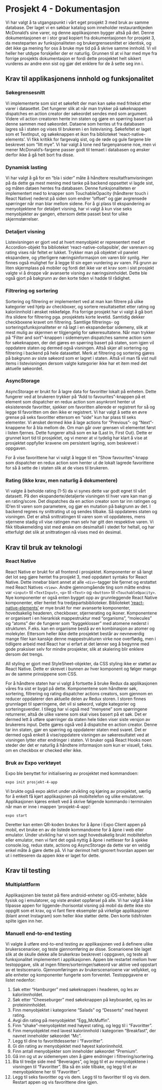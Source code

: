 # Prosjekt 4 - Dokumentasjon
Vi har valgt å ta utgangspunkt i vårt eget prosjekt 3 med bruk av samme database. Der laget vi en søkbar katalog som inneholder restaurantkjeden McDonald’s sine varer, og denne applikasjonen bygger altså på det. Denne dokumentasjonen er i stor grad kopiert fra dokumentasjonen for prosjekt 3, da mesteparten av funksjonaliteten og brukergrensesnittet er identisk, og det ikke ga mening for oss å bruke mye tid på å skrive samme innhold. Vi vil heller her utdype forskjeller der er naturlig. Grunnen til at vi har med mye fra forrige prosjekts dokumentasjon er fordi dette prosjektet helt sikkert vurderes av andre enn sist og gjør det enklere for de å sette seg inn i.

## Krav til applikasjonens innhold og funksjonalitet

### Søkegrensesnitt
Vi implementerte som sist et søkefelt der man kan søke med fritekst etter varer i datasettet. Det fungerer slik at når man trykker på søkeknappen dispatches en action creator der søkeordet sendes med som argument. Videre vil action creatoren hente inn staten og gjøre en spørring basert på denne sammen med søkeordet. Dataene som hentes ut fra databasen lagres så i staten og vises til brukeren i en listevisning. Søkefeltet er laget som et TextInput, og søkeknappen et ikon fra biblioteket ‘react-native-elements’. Vi fikk kritikk for fargevalg sist, og de røde og gule fargene ble beskrevet som “litt mye”. Vi har valgt å tone ned fargenyansene noe, men vi mener McDonald’s-fargene passer godt til temaet i databasen og ønsker derfor ikke å gå helt bort fra disse.

### Dynamisk lasting
Vi har valgt å gå for en “bla i sider” måte å håndtere resultatframvisningen på da dette ga mest mening med tanke på backend oppsettet vi lagde sist, og måten dataen hentes fra databasen. Denne funksjonaliteten er implementert med to knapper som TouchableOpacity (håndterer touch i React Native) nederst på siden som endrer “offset” og gjør avgrensede spørringer når man blar mellom sidene. For å gi plass til ekspandering av menyobjektene for detaljert visning, har vi valgt å kun vise seks menyobjekter av gangen, ettersom dette passet best for ulike skjermstørrelser.

### Detaljert visning
Listevisningen er gjort ved at hvert menyobjekt er representert med et Accordion-objekt fra biblioteket ‘react-native-collapsible’, der varenavn og rating vises når feltet er lukket. Trykker man på objektet vil panelet ekspandere, og ytterligere næringsinformasjon om varen blir synlig. Her finnes også mulighet for å legge til sin egen vurdering av varen. På grunn av liten skjermplass på mobiler og fordi det ikke var et krav som i sist prosjekt valgte vi å droppe vår avanserte visning av næringsinnholdet. Dette ble også gjort på bakgrunn av den korte tiden vi hadde til rådighet.

### Filtrering og sortering
Sortering og filtrering er implementert ved at man kan filtrere på ulike kategorier ved hjelp av checkboxer, og sortere resultatsettet etter rating og kaloriinnhold i ønsket rekkefølge. Fra forrige prosjekt har vi valgt å gå bort ifra slidere for filtrering pga. prosjektets korte levetid. Samtidig dekker checkboxene kravet om filtrering. Samtlige filtrerings- og sorteringsfunksjonaliteter er nå lagt i en ekspanderbar sidemeny, slik at mest mulig av skjermen er tilgjengelig for søkeresultatene. Når man trykker på “Filter and sort”-knappen i sidemenyen dispatches samme action som for søkeknappen, der det gjøres en spørring basert på staten, som igjen vil oppdatere staten og dermed også visningen. Altså skjer all sortering og filtrering i backend på hele datasettet. Merk at filtrering og sortering gjøres på bakgrunn av siste søkeord som er lagret i staten. Altså vil man få vist null items i listevisningen dersom valgte kategorier ikke har et item med det aktuelle søkeordet.

### AsyncStorage
AsyncStorage er brukt for å lagre data for favoritter lokalt på enheten. Dette fungerer ved at brukeren trykker på “Add to favourites”-knappen på et element som dispatcher en redux action som asynkront henter ut eksisterende favoritter, sjekker om favoritten allerede er registrert for så og legge til favoritten om den ikke er registrert. Vi har valgt å sette en øvre grense på seks favoritter ettersom en “side” kun har plass til seks elementer. Vi ønsket dermed ikke å lage actions for “Previous”- og “Next”-knappene for å bla mellom de. Om man går over grensen vil elementet først i listen fjernes. Dette fungerer altså som en kø (Last In, First Out). Dette er grunnet kort tid til prosjektet, og vi mener at vi tydelig har klart å vise at prosjektet oppfyller kravene om persistent lagring, som beskrevet i oppgaven. 

For å vise favorittene har vi valgt å legge til en “Show favourites”-knapp  som dispatcher en redux action som henter ut de lokalt lagrede favorittene for så å sette de i staten slik at de vises til brukeren. 

### Rating (ikke krav, men naturlig å dokumentere)
Vi valgte å beholde rating (1-5) da vi synes dette var godt egnet til vårt datasett. På den ekspanderte/detaljerte visningen til hver vare kan man gi en rating/score. Det dispatches da en action creator som tar inn ratingen og ID’en til varen som parametere, og gjør en mutation på bakgrunn av det. I backend regnes ny snittrating ut og sendes tilbake. Så oppdateres staten og visningen. Det er altså snittratingen til varen som vil oppdateres, mens stjernene stadig vil vise ratingen man selv har gitt den respektive varen. Vi fikk tilbakemelding sist med ønske om desimaltall i stedet for heltall, og har etterfulgt det slik at snittratingen nå vises med én desimal.

## Krav til bruk av teknologi

### React Native
React Native er brukt for all frontend i prosjektet. Komponenter er så langt det lot seg gjøre hentet fra prosjekt 3, med oppdatert syntaks for React Native. Dette innebar blant annet at alle `<div>`-tagger ble fjernet og erstattet med React Natives `<View>`. Andre gjennomgående ting som måtte endres var `<input>` til `<TextInput>`, `<p>` til `<Text>` og `<button>` til `<TouchableOpacity>`. Nye komponenter er også enten bygget opp av grunnleggende React Native komponenter, eller hentet fra tredjepartsbiblioteker. Biblioteket [‘react-native-elements’](https://react-native-elements.github.io/react-native-elements/) er mye brukt for mer avanserte komponenter, hovedsakelig headeren, checkboxer, stjernerating og ikoner. Komponentene er organisert i en hierarkisk mappestruktur med “organisms”, “molecules” og “atoms” der de fungerer som “byggeklosser” med atomene nederst i strukturen. F.eks. kan en organisme bestå av en kombinasjon av atomer og molekyler. Ettersom heller ikke dette prosjektet består av nevneverdig mange filer kan kanskje denne mappestrukturen virke noe overflødig, men i tidligere arbeid med React har vi erfart at det lønner seg å begynne med gode praksiser selv for mindre prosjekter, slik at skalering blir enklere dersom det trengs. 

All styling er gjort med StyleSheet-objekter, da CSS styling ikke er støttet av React Native. Dette er skrevet i bunnen av hver komponent og følger mange av de samme prinsippene som CSS.

For å håndtere staten har vi valgt å fortsette å bruke Redux da applikasjonen våres fra sist er bygd på dette. Komponentene som håndterer søk, sortering, filtrering og rating dispatcher actions creators, som gjennom en reducer oppdaterer den aktuelle delen av Redux storen. I storen finnes grunnlaget til spørringene, det vil si søkeord, valgte kategorier og sorteringsverdier. I tillegg har vi også med “menyene” som spørringene returnerer, altså de ulike varene som skal vises basert på et søk. Det er dermed lett å utføre spørringer da staten hele tiden viser siste versjon av brukerens input. Dette gjøres også ved å dispatche en action creator. Denne tar inn staten, gjør en spørring og oppdaterer staten med svaret. Det er dermed også enkelt å vise/oppdatere visningen av søkeresultatet ved at visningen lytter etter endringer i staten. Vi bruker også React Hooks noen steder der det er naturlig å håndtere informasjon som kun er visuell, f.eks. om en checkbox er checked eller ikke.

### Bruk av Expo verktøyet
Expo ble benyttet for initialisering av prosjektet med kommandoen: 
```console
expo init prosjekt-4-app
```

Vi brukte også expo aktivt under utvikling og kjøring av prosjektet, særlig for å enkelt få kjørt applikasjonen på mobiltelefon og ulike emulatorer. Applikasjonen kjøres enkelt ved å skrive følgende kommando i terminalen når man er inne i mappen ‘prosjekt-4-app’:
```console
expo start
```

Deretter kan enten QR-koden brukes for å åpne i Expo Client appen på mobil, evt bruke en av de listede kommandoene for å åpne i web eller emulator. Under utvikling har vi som sagt hovedsakelig brukt mobiltelefon eller emulator, men vi fant det også nyttig å åpne i nettleser for å sjekke console.log, redux state, actions og AsyncStorage da dette var en veldig enkel måte å gjøre dette på. Vi har derimot helt ignorert hvordan appen ser ut i nettleseren da appen ikke er laget for dette.

## Krav til testing

### Multiplattform
Applikasjonen ble testet på flere android-enheter og iOS-enheter, både fysisk og i emulatorer, og viste ønsket oppførsel på alle. Vi har valgt å ikke tilpasse appen for liggende-/horisontal visning på mobil da dette ikke sto oppgitt som et krav, og vi fant flere eksempler på virkelige applikasjoner (blant annet Instagram) som heller ikke støtter dette. Den korte tidsfristen spilte igjen inn her.

### Manuell end-to-end testing
Vi valgte å utføre end-to-end testing av applikasjonen ved å definere ulike brukerscenarioer, og teste gjennomføring av disse. Scenarioene ble laget slik at de skulle dekke alle brukerkrav beskrevet i oppgaven, og teste all funksjonalitet implementert i applikasjonen. Appen ble restartet mellom hver testoppgave, slik at ingen filtere/sorteringer/søkeord var aktive ved oppstart av et testscenario. Gjennomføringen av brukerscenarioene var vellykket, og alle enheter og komponenter fungerte som forventet. Testoppgavene er listet nedenfor:
1. Søk etter “Hamburger” med søkeknappen i headeren, og les av kaloriinnholdet.
2. Søk etter “Cheeseburger” med søkeknappen på keyboardet, og les av proteininnholdet.
3. Finn menyobjektet i kategoriene “Salads” og “Desserts” med høyest rating.
4. Avgi din rating på menyobjektet “Egg_McMuffin”.
5. Finn “shake”-menyobjektet med høyest rating, og legg til i “Favoritter”.
6. Finn menyobjektet med lavest kaloriinnhold i kategorien “Breakfast”, der navnet inneholder søkeordet “Mc”.
7. Legg til dine to favorittdesserter i “Favoritter”.
8. Gi din rating av menyobjektet med høyest kaloriinnhold.
9. Finn antall menyobjekter som inneholder søkeordet “Premium”.
10. Gå inn og ut av sidemenyen uten å gjøre endringer i filtrering/sortering.
11. Bla til tredje side med “Beverages”, og legg til et av menyobjektene i visningen til “Favoritter”. Bla så én side tilbake, og legg til et av menyobjektene her til “Favoritter”.
12. Legg til seks favoritter og vis dem. Legg til to favoritter til og vis dem. Restart appen og vis favorittene dine igjen.

